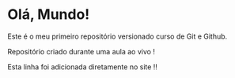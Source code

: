 # Olá, Mundo!
 Este é o meu primeiro repositório versionado curso de Git e Github.

 Repositório criado durante uma aula ao vivo   !
 
 Esta linha foi adicionada diretamente no site !!
